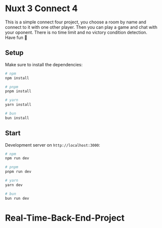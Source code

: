 # Nuxt 3 Connect 4

This is a simple connect four project, you choose a room by name and connect to it with one other player. 
Then you can play a game and chat with your oponent.
There is no time limit and no victory condition detection.
Have fun :tada:

## Setup

Make sure to install the dependencies:

```bash
# npm
npm install

# pnpm
pnpm install

# yarn
yarn install

# bun
bun install
```

## Start

Development server on `http://localhost:3000`:

```bash
# npm
npm run dev

# pnpm
pnpm run dev

# yarn
yarn dev

# bun
bun run dev
```

# Real-Time-Back-End-Project
